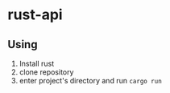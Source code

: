 # rust-api

## Using
1. Install rust
2. clone repository
3. enter project's directory and run `cargo run`